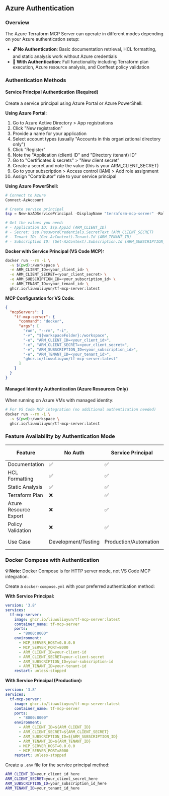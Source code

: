 ## Azure Authentication

### Overview

The Azure Terraform MCP Server can operate in different modes depending on your Azure authentication setup:

- **🔓 No Authentication**: Basic documentation retrieval, HCL formatting, and static analysis work without Azure credentials
- **🔐 With Authentication**: Full functionality including Terraform plan execution, Azure resource analysis, and Conftest policy validation

### Authentication Methods

#### Service Principal Authentication (Required)

Create a service principal using Azure Portal or Azure PowerShell:

**Using Azure Portal:**
1. Go to Azure Active Directory > App registrations
2. Click "New registration"
3. Provide a name for your application
4. Select account types (usually "Accounts in this organizational directory only")
5. Click "Register"
6. Note the "Application (client) ID" and "Directory (tenant) ID"
7. Go to "Certificates & secrets" > "New client secret"
8. Create a secret and note the value (this is your ARM_CLIENT_SECRET)
9. Go to your subscription > Access control (IAM) > Add role assignment
10. Assign "Contributor" role to your service principal

**Using Azure PowerShell:**
```powershell
# Connect to Azure
Connect-AzAccount

# Create service principal
$sp = New-AzADServicePrincipal -DisplayName "terraform-mcp-server" -Role "Contributor"

# Get the values you need:
# - Application ID: $sp.AppId (ARM_CLIENT_ID)
# - Secret: $sp.PasswordCredentials.SecretText (ARM_CLIENT_SECRET)
# - Tenant ID: (Get-AzContext).Tenant.Id (ARM_TENANT_ID)
# - Subscription ID: (Get-AzContext).Subscription.Id (ARM_SUBSCRIPTION_ID)
```

**Docker with Service Principal (VS Code MCP):**
```bash
docker run --rm -i \
  -v $(pwd):/workspace \
  -e ARM_CLIENT_ID=<your_client_id> \
  -e ARM_CLIENT_SECRET=<your_client_secret> \
  -e ARM_SUBSCRIPTION_ID=<your_subscription_id> \
  -e ARM_TENANT_ID=<your_tenant_id> \
  ghcr.io/liuwuliuyun/tf-mcp-server:latest
```

**MCP Configuration for VS Code:**
```json
{
  "mcpServers": {
    "tf-mcp-server": {
      "command": "docker",
      "args": [
        "run", "--rm", "-i",
        "-v", "${workspaceFolder}:/workspace",
        "-e", "ARM_CLIENT_ID=<your_client_id>",
        "-e", "ARM_CLIENT_SECRET=<your_client_secret>",
        "-e", "ARM_SUBSCRIPTION_ID=<your_subscription_id>",
        "-e", "ARM_TENANT_ID=<your_tenant_id>",
        "ghcr.io/liuwuliuyun/tf-mcp-server:latest"
      ]
    }
  }
}
```

#### Managed Identity Authentication (Azure Resources Only)

When running on Azure VMs with managed identity:
```bash
# For VS Code MCP integration (no additional authentication needed)  
docker run --rm -i \
  -v $(pwd):/workspace \
  ghcr.io/liuwuliuyun/tf-mcp-server:latest
```

### Feature Availability by Authentication Mode

| Feature | No Auth | Service Principal | Managed Identity |
|---------|---------|-------------------|------------------|
| Documentation | ✅ | ✅ | ✅ |
| HCL Formatting | ✅ | ✅ | ✅ |
| Static Analysis | ✅ | ✅ | ✅ |
| Terraform Plan | ❌ | ✅ | ✅ |
| Azure Resource Export | ❌ | ✅ | ✅ |
| Policy Validation | ❌ | ✅ | ✅ |
| Use Case | Development/Testing | Production/Automation | Azure Resources |

### Docker Compose with Authentication

**💡 Note:** Docker Compose is for HTTP server mode, not VS Code MCP integration.

Create a `docker-compose.yml` with your preferred authentication method:

**With Service Principal:**
```yaml
version: '3.8'
services:
  tf-mcp-server:
    image: ghcr.io/liuwuliuyun/tf-mcp-server:latest
    container_name: tf-mcp-server
    ports:
      - "8000:8000"
    environment:
      - MCP_SERVER_HOST=0.0.0.0
      - MCP_SERVER_PORT=8000
      - ARM_CLIENT_ID=your-client-id
      - ARM_CLIENT_SECRET=your-client-secret
      - ARM_SUBSCRIPTION_ID=your-subscription-id
      - ARM_TENANT_ID=your-tenant-id
    restart: unless-stopped
```

**With Service Principal (Production):**
```yaml
version: '3.8'
services:
  tf-mcp-server:
    image: ghcr.io/liuwuliuyun/tf-mcp-server:latest
    container_name: tf-mcp-server
    ports:
      - "8000:8000"
    environment:
      - ARM_CLIENT_ID=${ARM_CLIENT_ID}
      - ARM_CLIENT_SECRET=${ARM_CLIENT_SECRET}
      - ARM_SUBSCRIPTION_ID=${ARM_SUBSCRIPTION_ID}
      - ARM_TENANT_ID=${ARM_TENANT_ID}
      - MCP_SERVER_HOST=0.0.0.0
      - MCP_SERVER_PORT=8000
    restart: unless-stopped
```

Create a `.env` file for the service principal method:
```bash
ARM_CLIENT_ID=your_client_id_here
ARM_CLIENT_SECRET=your_client_secret_here
ARM_SUBSCRIPTION_ID=your_subscription_id_here
ARM_TENANT_ID=your_tenant_id_here
```